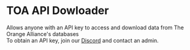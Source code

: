 # TOA API Dowloader
Allows anyone with an API key to access and download data from The Orange Alliance's databases
<br>
To obtain an API key, join our [Discord](https://discord.gg/RX94xTa) and contact an admin.
